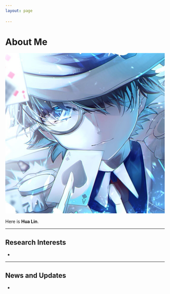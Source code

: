 ```yaml
---
layout: page

---
```


# About Me

<img src="images/hualin.jpg" class="floatpic">

Here is **Hua Lin**.<br>



---

## Research Interests

- 

---

## News and Updates

- 
